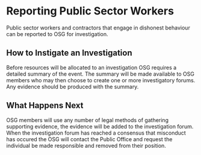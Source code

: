 # Reporting Public Sector Workers
Public sector workers and contractors that engage in dishonest behaviour can be reported to OSG for investigation.  

## How to Instigate an Investigation
Before resources will be allocated to an investigation OSG requires a detailed summary of the event. The summary will be made available to OSG members who may then choose to create one or more investigatory forums. Any evidence should be produced with the summary.

## What Happens Next
OSG members will use any number of legal methods of gathering supporting evidence, the evidence will be added to the investigation forum. When the investigation forum has reached a consensus that misconduct has occured the OSG will contact the Public Office and request the individual be made responsible and removed from their position.
